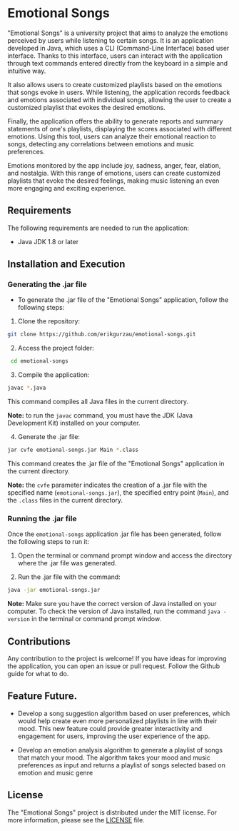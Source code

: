 # Emotional Songs

"Emotional Songs" is a university project that aims to analyze the emotions perceived by users while listening to certain songs. 
It is an application developed in Java, which uses a CLI (Command-Line Interface) based user interface. 
Thanks to this interface, users can interact with the application through text commands entered directly from the keyboard in a simple and intuitive way. 

It also allows users to create customized playlists based on the emotions that songs evoke in users. While listening, the application records feedback and emotions associated with individual songs, allowing the user to create a customized playlist that evokes the desired emotions.

Finally, the application offers the ability to generate reports and summary statements of one's playlists, displaying the scores associated with different emotions. Using this tool, users can analyze their emotional reaction to songs, detecting any correlations between emotions and music preferences.

Emotions monitored by the app include joy, sadness, anger, fear, elation, and nostalgia. With this range of emotions, users can create customized playlists that evoke the desired feelings, making music listening an even more engaging and exciting experience.


## Requirements

The following requirements are needed to run the application:

- Java JDK 1.8 or later


## Installation and Execution

### Generating the .jar file

- To generate the .jar file of the "Emotional Songs" application, follow the following steps:

1. Clone the repository:
  ```sh
  git clone https://github.com/erikgurzau/emotional-songs.git
  ```
  
2. Access the project folder:
```sh
 cd emotional-songs
```

3. Compile the application:
```sh
javac *.java
```
This command compiles all Java files in the current directory.

**Note:** to run the `javac` command, you must have the JDK (Java Development Kit) installed on your computer.

4. Generate the .jar file:
```sh
jar cvfe emotional-songs.jar Main *.class
```
This command creates the .jar file of the "Emotional Songs" application in the current directory.

**Note:** the `cvfe` parameter indicates the creation of a .jar file with the specified name (`emotional-songs.jar`), the specified entry point (`Main`), and the `.class` files in the current directory.

### Running the .jar file

Once the `emotional-songs` application .jar file has been generated, follow the following steps to run it:

1. Open the terminal or command prompt window and access the directory where the .jar file was generated.

2. Run the .jar file with the command:
```sh
java -jar emotional-songs.jar
```
**Note:** Make sure you have the correct version of Java installed on your computer. To check the version of Java installed, run the command `java -version` in the terminal or command prompt window.


## Contributions

Any contribution to the project is welcome! If you have ideas for improving the application, you can open an issue or pull request. Follow the Github guide for what to do.


## Feature Future.

- Develop a song suggestion algorithm based on user preferences, which would help create even more personalized playlists in line with their mood. This new feature could provide greater interactivity and engagement for users, improving the user experience of the app. 

- Develop an emotion analysis algorithm to generate a playlist of songs that match your mood. The algorithm takes your mood and music preferences as input and returns a playlist of songs selected based on emotion and music genre


## License

The "Emotional Songs" project is distributed under the MIT license. For more information, please see the [LICENSE](LICENSE) file.
